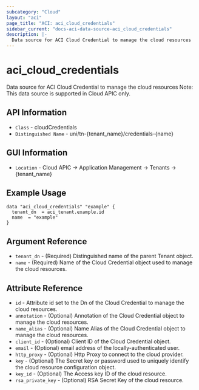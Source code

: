 ```yaml
---
subcategory: "Cloud"
layout: "aci"
page_title: "ACI: aci_cloud_credentials"
sidebar_current: "docs-aci-data-source-aci_cloud_credentials"
description: |-
  Data source for ACI Cloud Credential to manage the cloud resources
---
```


# aci_cloud_credentials #

Data source for ACI Cloud Credential to manage the cloud resources
Note: This data source is supported in Cloud APIC only.

## API Information ##

* `Class` - cloudCredentials
* `Distinguished Name` - uni/tn-{tenant_name}/credentials-{name}

## GUI Information ##

* `Location` - Cloud APIC -> Application Management -> Tenants  -> {tenant_name}



## Example Usage ##

```hcl
data "aci_cloud_credentials" "example" {
  tenant_dn  = aci_tenant.example.id
  name  = "example"
}
```

## Argument Reference ##

* `tenant_dn` - (Required) Distinguished name of the parent Tenant object.
* `name` - (Required) Name of the Cloud Credential object used to manage the cloud resources.

## Attribute Reference ##
* `id` - Attribute id set to the Dn of the Cloud Credential to manage the cloud resources.
* `annotation` - (Optional) Annotation of the Cloud Credential object to manage the cloud resources.
* `name_alias` - (Optional) Name Alias of the Cloud Credential object to manage the cloud resources.
* `client_id` - (Optional) Client ID of the Cloud Credential object.
* `email` - (Optional) email address of the locally-authenticated user.
* `http_proxy` - (Optional) Http Proxy to connect to the cloud provider. 
* `key` - (Optional) The Secret key or password used to uniquely identify the cloud resource configuration object.
* `key_id` - (Optional) The Access key ID of the cloud resource.
* `rsa_private_key` - (Optional)  RSA Secret Key of the cloud resource.
